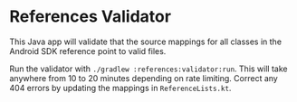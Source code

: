 References Validator
====================

This Java app will validate that the source mappings for all classes in the Android SDK reference
point to valid files.

Run the validator with `./gradlew :references:validator:run`. This will take anywhere from 10 to 20
minutes depending on rate limiting. Correct any 404 errors by updating the mappings in
`ReferenceLists.kt`.
